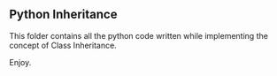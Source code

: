 ## Python Inheritance

This folder contains all the python code written while implementing the concept of Class Inheritance.

Enjoy.
